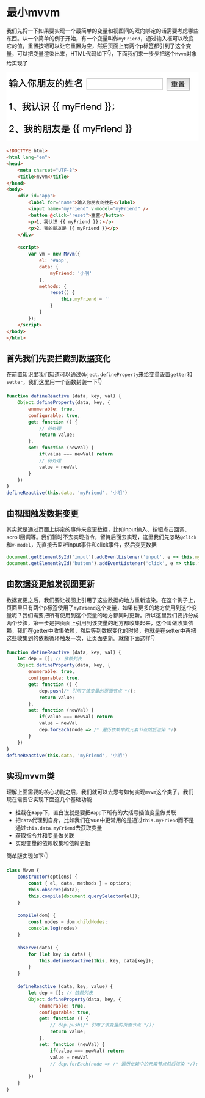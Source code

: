 # 最小mvvm
我们先捋一下如果要实现一个最简单的变量和视图间的双向绑定的话需要考虑哪些东西。从一个简单的例子开始，有一个变量叫做`myFriend`，通过输入框可以改变它的值，重置按钮可以让它重置为空，然后页面上有两个p标签都引到了这个变量，可以把变量渲染出来，HTML代码如下👇，下面我们来一步步把这个`Mvvm`对象给实现了

![最小mvvm界面](./最小mvvm界面.png)

```html
<!DOCTYPE html>
<html lang="en">
<head>
    <meta charset="UTF-8">
    <title>mvvm</title>
</head>
<body>
    <div id="app">
        <label for="name">输入你朋友的姓名</label>
        <input name="myFriend" v-model="myFriend" />
        <button @click="reset">重置</button>
        <p>1、我认识 {{ myFriend }}；</p>
        <p>2、我的朋友是 {{ myFriend }}</p>
    </div>

    <script>
        var vm = new Mvvm({
            el: '#app',
            data: {
                myFriend: '小明'
            },
            methods: {
                reset() {
                    this.myFriend = ''
                }
            }
        });
    </script>
</body>
</html>
```


## 首先我们先要拦截到数据变化
在前置知识里我们知道可以通过`Object.defineProperty`来给变量设置`getter`和`setter`，我们这里用一个函数封装一下👇

```js
function defineReactive (data, key, val) {
    Object.defineProperty(data, key, {
        enumerable: true,
        configurable: true,
        get: function () {
            // 待处理
            return value;
        },
        set: function (newVal) {
            if(value === newVal) return
            // 待处理
            value = newVal
        }
    })
}
defineReactive(this.data, 'myFriend', '小明')
```

## 由视图触发数据变更
其实就是通过页面上绑定的事件来变更数据，比如input输入、按钮点击回调、scroll回调等。我们暂时不去实现指令，留待后面去实现，这里我们先忽略`@click`和`v-model`，先直接去监听input事件和click事件，然后变更数据

```js
document.getElementById('input').addEventListener('input', e => this.myFriend = e.target.value);
document.getElementById('button').addEventListener('click', e => this.myFriend = '');
```

## 由数据变更触发视图更新
数据变更之后，我们要让视图上引用了这些数据的地方重新渲染。在这个例子上，页面里只有两个p标签使用了`myFriend`这个变量，如果有更多的地方使用到这个变量呢？我们需要把所有使用到这个变量的地方都同时更新。所以这里我们要拆分成两个步骤，第一步是把页面上引用到该变量的地方都收集起来，这个叫做收集依赖，我们在getter中收集依赖，然后等到数据变化的时候，也就是在setter中再把这些收集到的依赖循环触发一次，让页面更新。就像下面这样👇

```js
function defineReactive (data, key, val) {
    let dep = []; // 依赖列表
    Object.defineProperty(data, key, {
        enumerable: true,
        configurable: true,
        get: function () {
            dep.push(/* 引用了该变量的页面节点 */);
            return value;
        },
        set: function (newVal) {
            if(value === newVal) return
            value = newVal
            dep.forEach(node => /* 遍历依赖中的元素节点然后渲染 */)
        }
    })
}
defineReactive(this.data, 'myFriend', '小明')
```

## 实现mvvm类
理解上面需要的核心功能之后，我们就可以去思考如何实现`mvvm`这个类了，我们现在需要它实现下面这几个基础功能
- 挂载在`#app`下，直白说就是要把`#app`下所有的大括号插值变量做关联
- 把`data`代理到自身，比如我们在vue中更常用的是通过`this.myFriend`而不是通过`this.data.myFriend`去获取变量
- 获取指令并和变量做关联
- 实现变量的依赖收集和依赖更新

简单版实现如下👇

```js
class Mvvm {
    constructor(options) {
        const { el, data, methods } = options;
        this.observe(data);
        this.compile(document.querySelector(el));
    }

    compile(dom) {
        const nodes = dom.childNodes;
        console.log(nodes)
    }

    observe(data) {
        for (let key in data) {
            this.defineReactive(this, key, data[key]);
        }
    }
    
    defineReactive (data, key, value) {
        let dep = []; // 依赖列表
        Object.defineProperty(data, key, {
            enumerable: true,
            configurable: true,
            get: function () {
                // dep.push(/* 引用了该变量的页面节点 */);
                return value;
            },
            set: function (newVal) {
                if(value === newVal) return
                value = newVal
                // dep.forEach(node => /* 遍历依赖中的元素节点然后渲染 */);
            }
        })
    }
}

```
